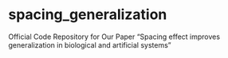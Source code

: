 # spacing_generalization
Official Code Repository for Our Paper “Spacing effect improves generalization in biological and artificial systems”
